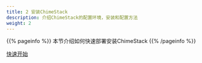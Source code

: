 ```yaml
---
title: 2 安装ChimeStack
description: 介绍ChimeStack的配置环境，安装和配置方法
weight: 2
---
```


{{% pageinfo %}}
本节介绍如何快速部署安装ChimeStack
{{% /pageinfo %}}

[快速开始](/docs/getting-started/)